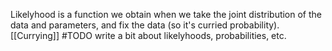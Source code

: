 
Likelyhood is a function we obtain when we take the joint distribution of the data and parameters,
and fix the data (so it's curried probability).[[Currying]]
#TODO write a bit about likelyhoods, probabilities, etc.

